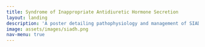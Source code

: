 ```yaml
---
title: Syndrome of Inappropriate Antidiuretic Hormone Secretion
layout: landing
description: 'A poster detailing pathophysiology and management of SIADH.'
image: assets/images/siadh.png
nav-menu: true
---
```



<!-- Main -->
<div id="main">

<!-- One -->

	


<span class="image fit"><img src="{% link assets/images/poster.png %}" alt="" /></span>

<!-- Two -->


<!-- Three -->


</div>
